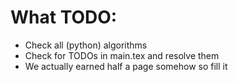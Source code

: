 # What TODO:
- Check all (python) algorithms
- Check for TODOs in main.tex and resolve them
- We actually earned half a page somehow so fill it